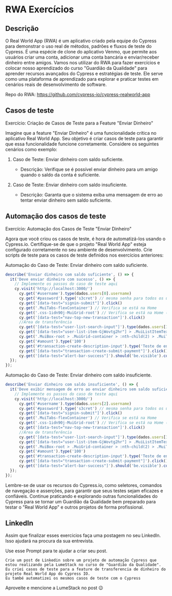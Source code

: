 # RWA Exercícios

## Descrição

O Real World App (RWA) é um aplicativo criado pela equipe do Cypress para demonstrar o uso real de métodos, padrões e fluxos de teste do Cypress. É uma espécie de clone do aplicativo Venmo, que permite aos usuários criar uma conta, adicionar uma conta bancária e enviar/receber dinheiro entre amigos. Vamos nos utilizar do RWA para fazer exercícios e colocar nosso aprendizado do curso "Guardião da Qualidade" para aprender recursos avançados do Cypress e estratégias de teste. Ele serve como uma plataforma de aprendizado para explorar e praticar testes em cenários reais de desenvolvimento de software. 

Repo do RWA: https://github.com/cypress-io/cypress-realworld-app

## Casos de teste

Exercício: Criação de Casos de Teste para a Feature "Enviar Dinheiro"

Imagine que a feature "Enviar Dinheiro" é uma funcionalidade crítica no aplicativo Real World App. Seu objetivo é criar casos de teste para garantir que essa funcionalidade funcione corretamente. Considere os seguintes cenários como exemplo:

1. Caso de Teste: Enviar dinheiro com saldo suficiente.
   - Descrição: Verifique se é possível enviar dinheiro para um amigo quando o saldo da conta é suficiente.
 
2. Caso de Teste: Enviar dinheiro com saldo insuficiente.
   - Descrição: Garanta que o sistema exiba uma mensagem de erro ao tentar enviar dinheiro sem saldo suficiente.

## Automação dos casos de teste

Exercício: Automação dos Casos de Teste "Enviar Dinheiro"

Agora que você criou os casos de teste, é hora de automatizá-los usando o Cypress.io. Certifique-se de que o projeto "Real World App" esteja configurado corretamente no seu ambiente de desenvolvimento. Crie scripts de teste para os casos de teste definidos nos exercícios anteriores:


Automação do Caso de Teste: Enviar dinheiro com saldo suficiente.

```javascript
describe('Enviar dinheiro com saldo suficiente', () => {
  it('Deve enviar dinheiro com sucesso', () => {
    // Implemente os passos do caso de teste aqui
    cy.visit('http://localhost:3000/')
      cy.get('#username').type(dados.users[0].username)
      cy.get('#password').type('s3cret') // mesma senha para todos os usuários
      cy.get('[data-test="signin-submit"]').click()
      cy.get('.MuiTabs-flexContainer') // Verifica se está na Home
      cy.get('.css-1idn90j-MuiGrid-root') // Verifica se está na Home (outra forma)
      cy.get('[data-test="nav-top-new-transaction"]').click()
      //Área de transferência
      cy.get('[data-test="user-list-search-input"]').type(dados.users[1].firstName + ' ' + dados.users[1].lastName)
      cy.get('[data-test="user-list-item-GjWovtg2hr"] > .MuiListItemText-root > .MuiTypography-body1').click()
      cy.get('.MuiBox-root > .MuiGrid-container > :nth-child(2) > .MuiTypography-root').should('be.visible').contains(dados.users[1].firstName + ' ' + dados.users[1].lastName)
      cy.get('#amount').type('100')
      cy.get('#transaction-create-description-input').type('Teste de envio de dinheiro 100 doll')
      cy.get('[data-test="transaction-create-submit-payment"]').click()
      cy.get('[data-test="alert-bar-success"]').should('be.visible').contains('Transaction Submitted!')
  });
});
```
Automação do Caso de Teste: Enviar dinheiro com saldo insuficiente.

```javascript
describe('Enviar dinheiro com saldo insuficiente', () => {
  it('Deve exibir mensagem de erro ao enviar dinheiro sem saldo suficiente', () => {
    // Implemente os passos do caso de teste aqui
    cy.visit('http://localhost:3000/')
      cy.get('#username').type(dados.users[2].username)
      cy.get('#password').type('s3cret') // mesma senha para todos os usuários
      cy.get('[data-test="signin-submit"]').click()
      cy.get('.MuiTabs-flexContainer') // Verifica se está na Home
      cy.get('.css-1idn90j-MuiGrid-root') // Verifica se está na Home (outra forma)
      cy.get('[data-test="nav-top-new-transaction"]').click()
      //Área de transferência
      cy.get('[data-test="user-list-search-input"]').type(dados.users[1].firstName + ' ' + dados.users[1].lastName)
      cy.get('[data-test="user-list-item-GjWovtg2hr"] > .MuiListItemText-root > .MuiTypography-body1').click()
      cy.get('.MuiBox-root > .MuiGrid-container > :nth-child(2) > .MuiTypography-root').should('be.visible').contains(dados.users[1].firstName + ' ' + dados.users[1].lastName)
      cy.get('#amount').type('100')
      cy.get('#transaction-create-description-input').type('Teste de envio de dinheiro 100 doll')
      cy.get('[data-test="transaction-create-submit-payment"]').click()
      cy.get('[data-test="alert-bar-success"]').should('be.visible').contains('Transaction not Sucess')
  });
});
```

Lembre-se de usar os recursos do Cypress.io, como seletores, comandos de navegação e asserções, para garantir que seus testes sejam eficazes e confiáveis. Continue praticando e explorando outras funcionalidades do Cypress para se tornar um Guardião da Qualidade bem preparado para testar o "Real World App" e outros projetos de forma profissional.

## LinkedIn

Assim que finalizar esses exercicios faça uma postagem no seu LinkedIn.
Isso ajudará na procura da sua entrevista.

Use esse Prompt para te ajudar a criar seu post.

```
Crie um post de Linkedin sobre um projeto de automação Cypress que estou realizando pela LumeStack no curso de "Guardião da Qualidade".
Eu criei casos de teste para a feature de transferencia de dinheiro do projeto Real World App do Cypress IO.
Eu també automatizei os mesmos casos de teste com o Cypress
```
Aproveite e mencione a LumeStack no post 😉

